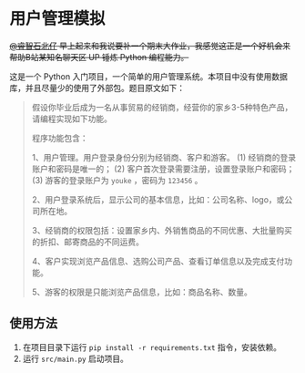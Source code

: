 # 用户管理模拟

~~[@睿智石北仔](https://github.com/ruizhishibeizai) 早上起来和我说要补一个期末大作业，我感觉这正是一个好机会来帮助B站某知名聊天区 UP 锤炼 Python 编程能力。~~ 

这是一个 Python 入门项目，一个简单的用户管理系统。本项目中没有使用数据库，并且尽量少的使用了外部包。题目原文如下：

>   假设你毕业后成为一名从事贸易的经销商，经营你的家乡3-5种特色产品，请编程实现如下功能。
>
>   程序功能包含：
>
>   1、用户管理。用户登录身份分别为经销商、客户和游客。
>       (1) 经销商的登录账户和密码是唯一的；
>   (2) 客户首次登录需要注册，设置登录账户和密码；
>   (3) 游客的登录账户为 `youke` ，密码为 `123456` 。
>
>   2、用户登录系统后，显示公司的基本信息，比如：公司名称、logo，或公司所在地。
>
>   3、经销商的权限包括：设置家乡内、外销售商品的不同优惠、大批量购买的折扣、邮寄商品的不同运费。
>
>   4、客户实现浏览产品信息、选购公司产品、查看订单信息以及完成支付功能。
>
>   5、游客的权限是只能浏览产品信息，比如：商品名称、数量。

## 使用方法

1.   在项目目录下运行 `pip install -r requirements.txt` 指令，安装依赖。
2.   运行 `src/main.py` 启动项目。